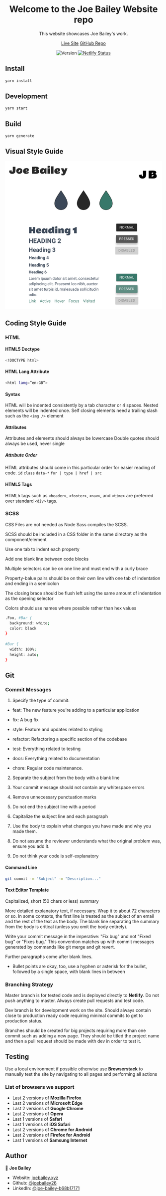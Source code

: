 <h1 align="center">Welcome to the Joe Bailey Website repo</h1>
<p align="center">This website showcases Joe Bailey's work.</p>
<p align="center"><a href="https://joebailey.xyz">Live Site</a> <a href="https://github.com/joebailey26/joebaileyxyz">GitHub Repo</a></p>
<p align="center">
  <img alt="Version" src="https://img.shields.io/badge/version-2-blue.svg?cacheSeconds=2592000" />
  <a href="https://app.netlify.com/sites/heuristic-bell-6e94b3/deploys">
    <img alt="Netlify Status" src="https://api.netlify.com/api/v1/badges/0f6be2d7-6002-4d40-870b-9f3ad6ba7c49/deploy-status">
  </a>
</p>

## Install

```sh
yarn install
```

## Development

```sh
yarn start
```

## Build

```sh
yarn generate
```

## Visual Style Guide

![Style Guide](docs/img/StyleGuide.jpg)

## Coding Style Guide

### HTML

#### HTML5 Doctype

```sh
<!DOCTYPE html>
```

#### HTML Lang Attribute

```sh
<html lang=”en-GB”>
```

#### Syntax

HTML will be indented consistently by a tab character or 4 spaces.
Nested elements will be indented once.
Self closing elements need a trailing slash such as the ```<img />``` element

#### Attributes

Attributes and elements should always be lowercase
Double quotes should always be used, never single

##### Attribute Order

HTML attributes should come in this particular order for easier reading of code.
```id```
```class```
```data-*```
```for | type | href | src```

#### HTML5 Tags

HTML5 tags such as ```<header>```, ```<footer>```, ```<nav>```, and ```<time>``` are preferred over standard ```<div>``` tags.

### SCSS

CSS Files are not needed as Node Sass compiles the SCSS.

SCSS should be included in a CSS folder in the same directory as the component/element

Use one tab to indent each property

Add one blank line between code blocks

Multiple selectors can be on one line and must end with a curly brace

Property-balue pairs should be on their own line with one tab of indentation and ending in a semicolon

The closing brace should be flush left using the same amount of indentation as the opening selector

Colors should use names where possible rather than hex values

```sh
.Foo, #Bar {
  background: white;
  color: black
}

#Bar {
  width: 100%;
  height: auto;
}
```

## Git

### Commit Messages

1. Specify the type of commit:

* feat: The new feature you're adding to a particular application

* fix: A bug fix

* style: Feature and updates related to styling

* refactor: Refactoring a specific section of the codebase

* test: Everything related to testing

* docs: Everything related to documentation

* chore: Regular code maintenance.

2. Separate the subject from the body with a blank line

3. Your commit message should not contain any whitespace errors

4. Remove unnecessary punctuation marks

5. Do not end the subject line with a period

6. Capitalize the subject line and each paragraph

7. Use the body to explain what changes you have made and why you made them.

8. Do not assume the reviewer understands what the original problem was, ensure you add it.

9. Do not think your code is self-explanatory

#### Command Line

```sh
git commit -m "Subject" -m "Description..."
```

#### Text Editor Template

Capitalized, short (50 chars or less) summary

More detailed explanatory text, if necessary.  Wrap it to about 72
characters or so.  In some contexts, the first line is treated as the
subject of an email and the rest of the text as the body.  The blank
line separating the summary from the body is critical (unless you omit
the body entirely).

Write your commit message in the imperative: "Fix bug" and not "Fixed bug"
or "Fixes bug."  This convention matches up with commit messages generated
by commands like git merge and git revert.

Further paragraphs come after blank lines.

* Bullet points are okay, too, use a hyphen or asterisk for the bullet, followed by a
  single space, with blank lines in between

### Branching Strategy

Master branch is for tested code and is deployed directly to **Netlify**. Do not push anything to master. Always create pull requests and test code.

Dev branch is for development work on the site. Should always contain close to production ready code requiring minimal commits to get to production status.

Branches should be created for big projects requiring more than one commit such as adding a new page. They should be titled the project name and then a pull request should be made with dev in order to test it.

## Testing

Use a local environment if possible otherwise use **Browserstack** to manually test the site by navigating to all pages and performing all actions

### List of browsers we support

* Last 2 versions of **Mozilla Firefox**
* Last 2 versions of **Microsoft Edge**
* Last 2 versions of **Google Chrome**
* Last 2 versions of **Opera**
* Last 1 versions of **Safari**
* Last 1 versions of **iOS Safari**
* Last 2 versions of **Chrome for Android**
* Last 2 versions of **Firefox for Android**
* Last 1 versions of **Samsung Internet**

## Author

👤 **Joe Bailey**

* Website: [joebailey.xyz](joebailey.xyz)
* Github: [@joebailey26](https://github.com/joebailey26)
* LinkedIn: [@joe-bailey-b68b17171](https://linkedin.com/in/joe-bailey-b68b17171)
